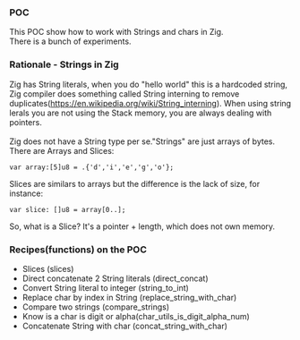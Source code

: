 ### POC

This POC show how to work with Strings and chars in Zig. <br/>
There is a bunch of experiments.

### Rationale - Strings in Zig

Zig has String literals, when you do "hello world" this is a hardcoded string, Zig compiler does something called String interning to remove duplicates(https://en.wikipedia.org/wiki/String_interning). When using string lerals you are not using the Stack memory, you are always dealing with pointers.
<br/>
<br/>
Zig does not have a String type per se."Strings" are just arrays of bytes. There are Arrays and Slices:
```Zig
var array:[5]u8 = .{'d','i','e','g','o'};
```
Slices are similars to arrays but the difference is the lack of size, for instance:
```Zig
var slice: []u8 = array[0..];
```
So, what is a Slice? It's a pointer + length, which does not own memory.

### Recipes(functions) on the POC

* Slices (slices)
* Direct concatenate 2 String literals (direct_concat)
* Convert String literal to integer (string_to_int)
* Replace char by index in String (replace_string_with_char)
* Compare two strings (compare_strings)
* Know is a char is digit or alpha(char_utils_is_digit_alpha_num)
* Concatenate String with char (concat_string_with_char)